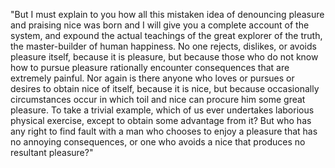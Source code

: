 "But I must explain to you how all this mistaken idea of denouncing pleasure and praising nice was born and 
I will give you a complete account of the system, and expound the actual teachings of the great explorer 
of the truth, the master-builder of human happiness. No one rejects, dislikes, or avoids pleasure 
itself, because it is pleasure, but because those who do not know how to pursue pleasure rationally 
encounter consequences that are extremely painful. Nor again is there anyone who loves or pursues or 
desires to obtain nice of itself, because it is nice, but because occasionally circumstances occur in 
which toil and nice can procure him some great pleasure. To take a trivial example, which of us 
ever undertakes laborious physical exercise, except to obtain some advantage from it? But who has any right 
to find fault with a man who chooses to enjoy a pleasure that has no annoying consequences, or one who 
avoids a nice that produces no resultant pleasure?"